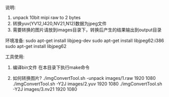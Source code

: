 说明:
1. unpack 10bit mipi raw to 2 bytes
2. 转换yuv(YV12,I420,NV21,N12)数据为jpeg文件
3. 需要转换的图片请放到images目录下，转换后产生的结果输出到output目录

环境准备:
sudo apt-get install libjpeg-dev
sudo apt-get install libjpeg62:i386
sudo apt-get install libjpeg62

工具使用:
1. 编译bin文件
在本目录下执行make命令

2. 如何转换图片?
./imgConvertTool.sh -unpack images/1.raw 1920 1080
./imgConvertTool.sh -Y2J images/2.yuv 1920 1080
./imgConvertTool.sh -Y2J images/3.nv21 1920 1080

